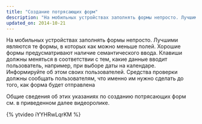 ```yaml
---
title: "Создание потрясающих форм"
description: "На мобильных устройствах заполнять формы непросто. Лучшими являются те формы, в которых как можно меньше полей"
updated_on: 2014-10-21
---
```


<p class="intro">
  На мобильных устройствах заполнять формы непросто. Лучшими являются те формы, в которых как можно меньше полей. Хорошие формы предусматривают наличие семантического ввода. Клавиши должны меняться в соответствии с тем, какие данные вводит пользователь, например, при выборе даты на календаре. Информируйте об этом своих пользователей. Средства проверки должны сообщать пользователям, что именно им нужно сделать до того, как форма будет отправлена
</p>

Общие сведения об этих указаниях по созданию потрясающих форм см. в приведенном далее видеоролике.

{% ytvideo iYYHRwLqrKM %}

